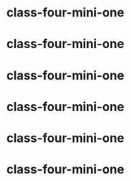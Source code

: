 # class-four-mini-one
# class-four-mini-one
# class-four-mini-one
# class-four-mini-one
# class-four-mini-one
# class-four-mini-one
